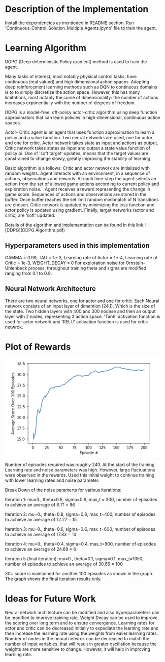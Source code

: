 # Description of the Implementation

Install the dependencies as mentioned in README section.
Run 'Continuous_Control_Solution_Multiple Agents.ipynb' file to train the agent.

# Learning Algorithm

DDPG (Deep deterministic Policy gradient) method is used to train the agent.

Many tasks of interest, most notably physical control tasks, have continuous (real valued) and high dimensional action spaces.
Adapting deep reinforcement learning methods such as DQN to continuous domains is to to simply discretize the action space. However, this has many limitations, most notably the curse of dimensionality: the number of actions increases exponentially with the number of degrees of freedom.

DDPG is a model-free, off-policy actor-critic algorithm using deep function approximators that can learn policies in high-dimensional, continuous action spaces.

Actor- Critic agent is an agent that uses function approximation to learn a policy and a value function. Two neural networks are used, one for actor and one for critic.
Actor network takes state as input and actions as output. Critic network takes states as input and output a state value function of policy pi.
Use of 'soft target' updates, means that the target values are constrained to change slowly, greatly improving the stability of learning.

Basic algorithm is a follows: Critic and actor network are initialized with random weights. Agent interacts with an environment, in a sequence of actions, observations and rewards. 
At each time-step the agent selects an action from the set of allowed game actions according to current policy and exploration noise. .
Agent receives a reward representing the change in game score.
Sequences of actions and observations are stored in the buffer. Once buffer reaches the set limit random minibnatch of N transitions are chosen.
Critic network is updated by minimizing the loss function and actor policy is updated using gradient. Finally, target networks (actor and critic) are 'soft' updated.

Details of the algorithm and implementation can be found in this link.![DDPG](DDPG Algorithm.pdf)

## Hyperparameters used in this implementation ##
GAMMA = 0.99, TAU = 1e-3, Learning rate of Actor = 1e-4, Learning rate of Critic = 1e-3, WEIGHT_DECAY = 0 
For exploration noise for Ornstein-Uhlenbeck process, throughout training theta and sigma are modified ranging from 0.1 to 0.9.

## Neural Network Architecture ##
There are two neural networks, one for actor and one for critic. Each Neural network consists of an input layer of dimention (24,1). Which is the size of the state. Two hidden layers with 400 and 300 nodese and then an output layer with 2 nodes, representing 2 action space. 'Tanh' activation function is used for actor network and 'RELU' activation function is used for critic netwrok.


# Plot of Rewards
![Result](Results.png)

Number of episodes required was roughly 240. At the start of the training, Learning rate and noise parameters was high. However, large fluctuations were observed in the rewards. Used this initial weight to continue training with lower learning rates and noise parameter.

Break Down of the noise paramerts for various iterations:

Iteration 1: mu=0., theta=0.9, sigma=0.9, max_t = 300, number of episodes to achieve an average of 6.71 = 86

Iteration 2: mu=0., theta=0.8, sigma=0.8, max_t=400, number of episodes to achieve an average of 12.27 = 15

Iteration 3: mu=0., theta=0.6, sigma=0.6, max_t=600, number of episodes to achieve an average of 17.83 = 10

Iteration 4: mu=0., theta=0.4, sigma=0.4, max_t=800, number of episodes to achieve an average of 24.68 = 6

Iteration 5 (final iteration): mu=0., theta=0.1, sigma=0.1, max_t=1050, number of episodes to achieve an average of 30.66 = 100

30+ score is maintained for another 100 episodes as shown in the graph. The graph shows the final iteration results only.


# Ideas for Future Work 
Neural network architecture can be modified and also hyperparameters can be modified to improve training rate.
Weight Decay can be used to improve the scoring over long term and to ensure convergence. 
Learning rates for actor and critic can be decreased initially to expediate the learning rate and then increase the learning rate using the weights from ealier learning rates.
Number of nodes in the neural netwrok can be decreased to match the number of input variables, that will result in greater oscillation because the weights are more sensitive to change. However, it will help in improving learning rate.
